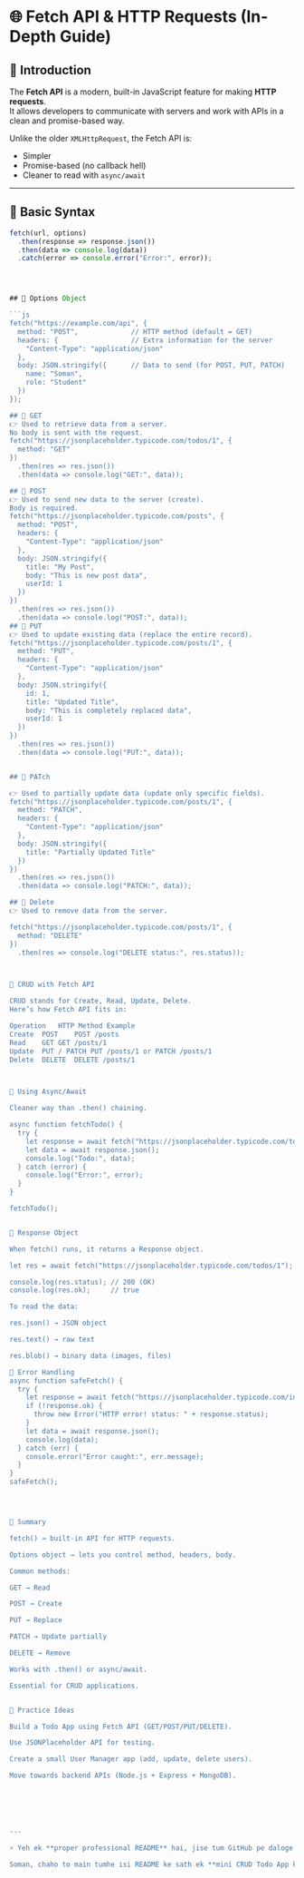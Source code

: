 # 🌐 Fetch API & HTTP Requests (In-Depth Guide)

## 📌 Introduction
The **Fetch API** is a modern, built-in JavaScript feature for making **HTTP requests**.  
It allows developers to communicate with servers and work with APIs in a clean and promise-based way.  

Unlike the older `XMLHttpRequest`, the Fetch API is:
- Simpler
- Promise-based (no callback hell)
- Cleaner to read with `async/await`

---

## 🔹 Basic Syntax
```js
fetch(url, options)
  .then(response => response.json())
  .then(data => console.log(data))
  .catch(error => console.error("Error:", error));




## 🔹 Options Object

```js
fetch("https://example.com/api", {
  method: "POST",             // HTTP method (default = GET)
  headers: {                  // Extra information for the server
    "Content-Type": "application/json"
  },
  body: JSON.stringify({      // Data to send (for POST, PUT, PATCH)
    name: "Soman",
    role: "Student"
  })
});

## 🔹 GET
👉 Used to retrieve data from a server.
No body is sent with the request.
fetch("https://jsonplaceholder.typicode.com/todos/1", {
  method: "GET"
})
  .then(res => res.json())
  .then(data => console.log("GET:", data));

## 🔹 POST
👉 Used to send new data to the server (create).
Body is required.
fetch("https://jsonplaceholder.typicode.com/posts", {
  method: "POST",
  headers: {
    "Content-Type": "application/json"
  },
  body: JSON.stringify({
    title: "My Post",
    body: "This is new post data",
    userId: 1
  })
})
  .then(res => res.json())
  .then(data => console.log("POST:", data));
## 🔹 PUT
👉 Used to update existing data (replace the entire record).
fetch("https://jsonplaceholder.typicode.com/posts/1", {
  method: "PUT",
  headers: {
    "Content-Type": "application/json"
  },
  body: JSON.stringify({
    id: 1,
    title: "Updated Title",
    body: "This is completely replaced data",
    userId: 1
  })
})
  .then(res => res.json())
  .then(data => console.log("PUT:", data));


## 🔹 PATch

👉 Used to partially update data (update only specific fields).
fetch("https://jsonplaceholder.typicode.com/posts/1", {
  method: "PATCH",
  headers: {
    "Content-Type": "application/json"
  },
  body: JSON.stringify({
    title: "Partially Updated Title"
  })
})
  .then(res => res.json())
  .then(data => console.log("PATCH:", data));

## 🔹 Delete
👉 Used to remove data from the server.

fetch("https://jsonplaceholder.typicode.com/posts/1", {
  method: "DELETE"
})
  .then(res => console.log("DELETE status:", res.status));



🔹 CRUD with Fetch API

CRUD stands for Create, Read, Update, Delete.
Here’s how Fetch API fits in:

Operation	HTTP Method	Example
Create	POST	POST /posts
Read	GET	GET /posts/1
Update	PUT / PATCH	PUT /posts/1 or PATCH /posts/1
Delete	DELETE	DELETE /posts/1



🔹 Using Async/Await

Cleaner way than .then() chaining.

async function fetchTodo() {
  try {
    let response = await fetch("https://jsonplaceholder.typicode.com/todos/1");
    let data = await response.json();
    console.log("Todo:", data);
  } catch (error) {
    console.log("Error:", error);
  }
}

fetchTodo();


🔹 Response Object

When fetch() runs, it returns a Response object.

let res = await fetch("https://jsonplaceholder.typicode.com/todos/1");

console.log(res.status); // 200 (OK)
console.log(res.ok);     // true

To read the data:

res.json() → JSON object

res.text() → raw text

res.blob() → binary data (images, files)

🔹 Error Handling
async function safeFetch() {
  try {
    let response = await fetch("https://jsonplaceholder.typicode.com/invalid-url");
    if (!response.ok) {
      throw new Error("HTTP error! status: " + response.status);
    }
    let data = await response.json();
    console.log(data);
  } catch (err) {
    console.error("Error caught:", err.message);
  }
}
safeFetch();




🔹 Summary

fetch() → built-in API for HTTP requests.

Options object → lets you control method, headers, body.

Common methods:

GET → Read

POST → Create

PUT → Replace

PATCH → Update partially

DELETE → Remove

Works with .then() or async/await.

Essential for CRUD applications.


🚀 Practice Ideas

Build a Todo App using Fetch API (GET/POST/PUT/DELETE).

Use JSONPlaceholder API for testing.

Create a small User Manager app (add, update, delete users).

Move towards backend APIs (Node.js + Express + MongoDB).






---

⚡ Yeh ek **proper professional README** hai, jise tum GitHub pe daloge to teachers aur recruiters ko lagega ke tum API requests & CRUD operations kaafi achhi tarah samajhte ho.  

Soman, chaho to main tumhe isi README ke sath ek **mini CRUD Todo App ka code** bhi bana dun jo tum README ke “Practice Ideas” section me add kar sako?
